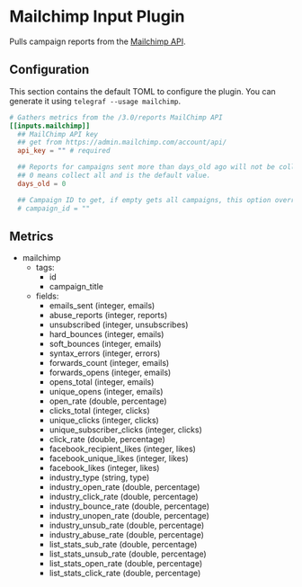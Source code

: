 # Mailchimp Input Plugin

Pulls campaign reports from the [Mailchimp API](https://developer.mailchimp.com/).

## Configuration

This section contains the default TOML to configure the plugin.  You can
generate it using `telegraf --usage mailchimp`.

```toml @sample.conf
# Gathers metrics from the /3.0/reports MailChimp API
[[inputs.mailchimp]]
  ## MailChimp API key
  ## get from https://admin.mailchimp.com/account/api/
  api_key = "" # required

  ## Reports for campaigns sent more than days_old ago will not be collected.
  ## 0 means collect all and is the default value.
  days_old = 0

  ## Campaign ID to get, if empty gets all campaigns, this option overrides days_old
  # campaign_id = ""
```

## Metrics

- mailchimp
  - tags:
    - id
    - campaign_title
  - fields:
    - emails_sent (integer, emails)
    - abuse_reports (integer, reports)
    - unsubscribed (integer, unsubscribes)
    - hard_bounces (integer, emails)
    - soft_bounces (integer, emails)
    - syntax_errors (integer, errors)
    - forwards_count (integer, emails)
    - forwards_opens (integer, emails)
    - opens_total (integer, emails)
    - unique_opens (integer, emails)
    - open_rate (double, percentage)
    - clicks_total (integer, clicks)
    - unique_clicks (integer, clicks)
    - unique_subscriber_clicks (integer, clicks)
    - click_rate (double, percentage)
    - facebook_recipient_likes (integer, likes)
    - facebook_unique_likes (integer, likes)
    - facebook_likes (integer, likes)
    - industry_type (string, type)
    - industry_open_rate (double, percentage)
    - industry_click_rate (double, percentage)
    - industry_bounce_rate (double, percentage)
    - industry_unopen_rate (double, percentage)
    - industry_unsub_rate (double, percentage)
    - industry_abuse_rate (double, percentage)
    - list_stats_sub_rate (double, percentage)
    - list_stats_unsub_rate (double, percentage)
    - list_stats_open_rate (double, percentage)
    - list_stats_click_rate (double, percentage)
